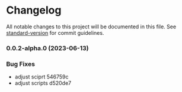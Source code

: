 # Changelog

All notable changes to this project will be documented in this file. See [standard-version](https://github.com/conventional-changelog/standard-version) for commit guidelines.

### 0.0.2-alpha.0 (2023-06-13)


### Bug Fixes

* adjust sciprt 546759c
* adjust scripts d520de7
